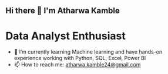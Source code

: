 ## Hi there 👋 I'm Atharwa Kamble


# Data Analyst Enthusiast

- 🌱 I’m currently learning Machine learning and have hands-on experience working with Python, SQL, Excel, Power BI
- 📫 How to reach me: atharwa.kamble24@gmail.com

